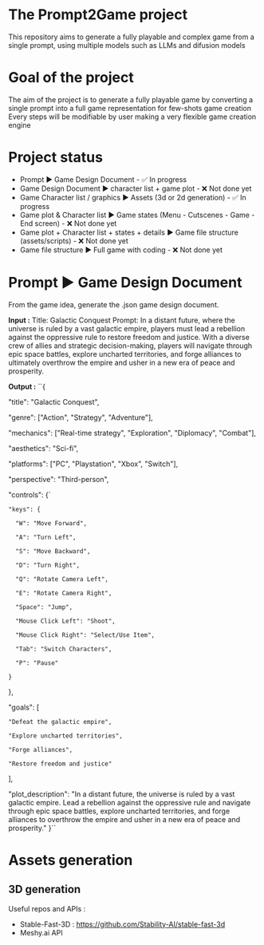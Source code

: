 # The Prompt2Game project
This repository aims to generate a fully playable and complex game from a single prompt, using multiple models such as LLMs and difusion models

# Goal of the project
The aim of the project is to generate a fully playable game by converting a single prompt into a full game representation for few-shots game creation
Every steps will be modifiable by user making a very flexible game creation engine

# Project status
- Prompt ▶ Game Design Document - ✅ In progress
- Game Design Document ▶ character list + game plot - ❌ Not done yet
- Game Character list / graphics ▶ Assets (3d or 2d generation) - ✅ In progress
- Game plot & Character list ▶ Game states (Menu - Cutscenes - Game - End screen) - ❌ Not done yet
- Game plot + Character list + states + details ▶ Game file structure (assets/scripts) - ❌ Not done yet
- Game file structure ▶ Full game with coding - ❌ Not done yet

# Prompt ▶ Game Design Document
From the game idea, generate the .json game design document.

**Input :** 
Title: Galactic Conquest
Prompt: In a distant future, where the universe is ruled by a vast galactic empire, players must lead a rebellion against the oppressive rule to restore freedom and justice. With a diverse crew of allies and strategic decision-making, players will navigate through epic space battles, explore uncharted territories, and forge alliances to ultimately overthrow the empire and usher in a new era of peace and prosperity.

**Output :**
``{

  "title": "Galactic Conquest",
  
  "genre": ["Action", "Strategy", "Adventure"], 
  
  "mechanics": ["Real-time strategy", "Exploration", "Diplomacy", "Combat"], 
  
  "aesthetics": "Sci-fi", 
  
  "platforms": ["PC", "Playstation", "Xbox", "Switch"], 
  
  "perspective": "Third-person", 
  
  "controls": {` 
  
    "keys": { 
    
      "W": "Move Forward", 
      
      "A": "Turn Left", 
      
      "S": "Move Backward", 
      
      "D": "Turn Right", 
      
      "Q": "Rotate Camera Left", 
      
      "E": "Rotate Camera Right", 

      "Space": "Jump", 
      
      "Mouse Click Left": "Shoot", 
      
      "Mouse Click Right": "Select/Use Item", 
      
      "Tab": "Switch Characters", 
      
      "P": "Pause" 
      
    } 
    
  }, 
  
  "goals": [ 
  
    "Defeat the galactic empire", 
    
    "Explore uncharted territories", 
    
    "Forge alliances", 
    
    "Restore freedom and justice" 
    
  ], 
  
  "plot_description": "In a distant future, the universe is ruled by a vast galactic empire. Lead a rebellion against the oppressive rule and navigate through epic space battles, explore uncharted territories, and forge alliances to overthrow the empire and usher in a new era of peace and prosperity."
}``

# Assets generation
## 3D generation
Useful repos and APIs : 
- Stable-Fast-3D : https://github.com/Stability-AI/stable-fast-3d
- Meshy.ai API
